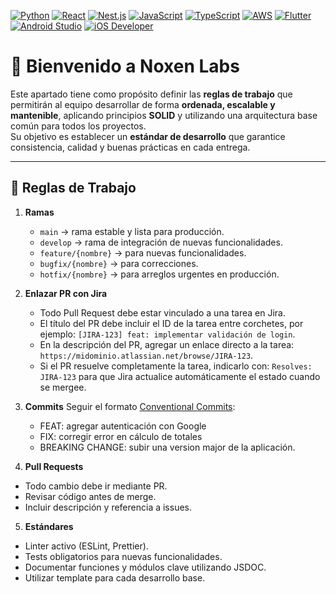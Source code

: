 
[![Python](https://img.shields.io/badge/Python-blue?style=for-the-badge&logo=python&logoColor=white)](https://www.python.org/doc/)
[![React](https://img.shields.io/badge/React-61DAFB?style=for-the-badge&logo=react&logoColor=white)](https://react.dev/)
[![Nest.js](https://img.shields.io/badge/Nest.js-E0234E?style=for-the-badge&logo=nestjs&logoColor=white)](https://docs.nestjs.com/)
[![JavaScript](https://img.shields.io/badge/JavaScript-F7DF1E?style=for-the-badge&logo=javascript&logoColor=black)](https://developer.mozilla.org/en-US/docs/Web/JavaScript)
[![TypeScript](https://img.shields.io/badge/TypeScript-3178C6?style=for-the-badge&logo=typescript&logoColor=white)](https://www.typescriptlang.org/docs/)
[![AWS](https://img.shields.io/badge/AWS-FF9900?style=for-the-badge&logo=amazonaws&logoColor=white)](https://docs.aws.amazon.com/)
[![Flutter](https://img.shields.io/badge/Flutter-02569B?style=for-the-badge&logo=flutter&logoColor=white)](https://docs.flutter.dev/)
[![Android Studio](https://img.shields.io/badge/Android%20Studio-3DDC84?style=for-the-badge&logo=androidstudio&logoColor=white)](https://developer.android.com/studio)
[![iOS Developer](https://img.shields.io/badge/iOS%20Developer-000000?style=for-the-badge&logo=apple&logoColor=white)](https://developer.apple.com/ios/)

# 🚀 Bienvenido a Noxen Labs
Este apartado tiene como propósito definir las **reglas de trabajo** que permitirán al equipo desarrollar de forma **ordenada, escalable y mantenible**, aplicando principios **SOLID** y utilizando una arquitectura base común para todos los proyectos.  
Su objetivo es establecer un **estándar de desarrollo** que garantice consistencia, calidad y buenas prácticas en cada entrega.

---

## 📌 Reglas de Trabajo

1. **Ramas**
   - `main` → rama estable y lista para producción.
   - `develop` → rama de integración de nuevas funcionalidades.
   - `feature/{nombre}` → para nuevas funcionalidades.
   - `bugfix/{nombre}` → para correcciones.
   - `hotfix/{nombre}` → para arreglos urgentes en producción.

2. **Enlazar PR con Jira**
   - Todo Pull Request debe estar vinculado a una tarea en Jira.
   - El título del PR debe incluir el ID de la tarea entre corchetes, por ejemplo: `[JIRA-123] feat: implementar validación de login`.
   - En la descripción del PR, agregar un enlace directo a la tarea: `https://midominio.atlassian.net/browse/JIRA-123`.
   - Si el PR resuelve completamente la tarea, indicarlo con: `Resolves: JIRA-123` para que Jira actualice automáticamente el estado cuando se mergee.

3. **Commits**
   Seguir el formato [Conventional Commits](https://www.conventionalcommits.org/):
   - FEAT: agregar autenticación con Google
   - FIX: corregir error en cálculo de totales
   - BREAKING CHANGE: subir una version major de la aplicación.
4. **Pull Requests**
- Todo cambio debe ir mediante PR.
- Revisar código antes de merge.
- Incluir descripción y referencia a issues.

5. **Estándares**
- Linter activo (ESLint, Prettier).
- Tests obligatorios para nuevas funcionalidades.
- Documentar funciones y módulos clave utilizando JSDOC.
- Utilizar template para cada desarrollo base.
